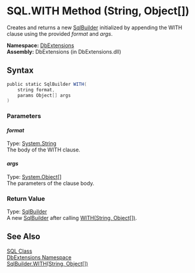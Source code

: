 SQL.WITH Method (String, Object[])
==================================
Creates and returns a new [SqlBuilder][1] initialized by appending the WITH clause using the provided *format* and *args*.

**Namespace:** [DbExtensions][2]  
**Assembly:** DbExtensions (in DbExtensions.dll)

Syntax
------

```csharp
public static SqlBuilder WITH(
	string format,
	params Object[] args
)
```

### Parameters

#### *format*
Type: [System.String][3]  
The body of the WITH clause.

#### *args*
Type: [System.Object][4][]  
The parameters of the clause body.

### Return Value
Type: [SqlBuilder][1]  
 A new [SqlBuilder][1] after calling [WITH(String, Object[])][5]. 

See Also
--------
[SQL Class][6]  
[DbExtensions Namespace][2]  
[SqlBuilder.WITH(String, Object[])][5]  

[1]: ../SqlBuilder/README.md
[2]: ../README.md
[3]: http://msdn.microsoft.com/en-us/library/s1wwdcbf
[4]: http://msdn.microsoft.com/en-us/library/e5kfa45b
[5]: ../SqlBuilder/WITH_2.md
[6]: README.md